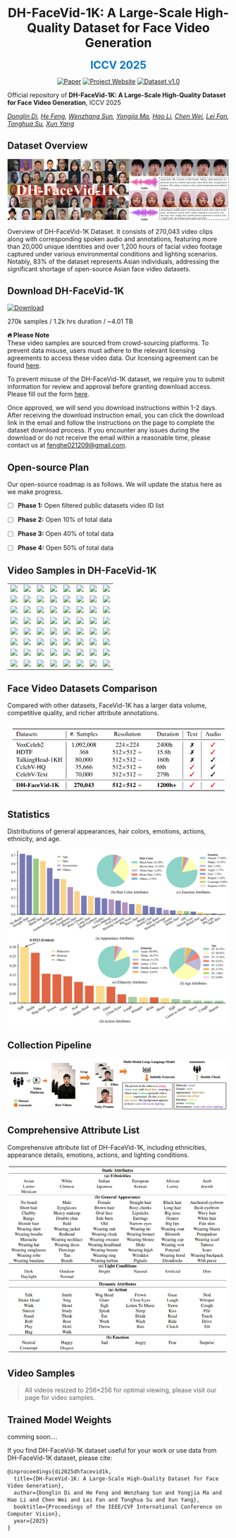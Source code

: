 

<div align="center">

# DH-FaceVid-1K: A Large-Scale High-Quality Dataset for Face Video Generation

<span style="color: #0077cc; font-size: 24px; font-weight: bold;">ICCV 2025</span>


[![Paper](https://img.shields.io/badge/arXiv-Paper-b31b1b?logo=arxiv&logoColor=b31b1b)](https://arxiv.org/abs/2410.07151)
[![Project Website](https://img.shields.io/badge/DH--FaceVid--1K-Website-4CAF50?logo=googlechrome&logoColor=white)](https://dh-facevid-1k.github.io/DH-FaceVid-1K/)
[![Dataset v1.0](https://img.shields.io/badge/DH_FaceVid_1K-v1.0-8A2BE2?style=flat&logo=apache-spark&logoColor=white)](https://docs.google.com/forms/d/e/1FAIpQLSd92kS6ZdAGLoN6DvYUVUDCo7R3Oe6GNVPjQn4sDBPJH7_2_A/viewform)

</div>



Official repository of **​​DH-FaceVid-1K: A Large-Scale High-Quality Dataset for Face Video Generation**, ICCV 2025

*[Donglin Di](https://scholar.google.com/citations?hl=zh-CN&user=L8tcNioAAAAJ), [He Feng](https://github.com/fenghe12), [Wenzhang Sun](https://scholar.google.hk/citations?user=3-9aEOQAAAAJ&hl=zh-CN&oi=ao), [Yongjia Ma](https://scholar.google.hk/citations?user=BszRJxkAAAAJ&hl=zh-CN&oi=ao), [Hao Li](#), [Chen Wei](#), [Lei Fan](https://hellodfan.github.io/), [Tonghua Su](https://scholar.google.hk/citations?hl=zh-CN&user=67fxVzoAAAAJ), [Xun Yang](https://scholar.google.hk/citations?hl=zh-CN&user=ro8lzsUAAAAJ)*


## Dataset Overview

![Dataset Overview](static/images/1.png)

Overview of DH-FaceVid-1K Dataset. It consists of 270,043 video clips along with corresponding spoken audio and annotations, featuring more than 20,000 unique identities and over 1,200 hours of facial video footage captured under various environmental conditions and lighting scenarios. Notably, 83% of the dataset represents Asian individuals, addressing the significant shortage of open-source Asian face video datasets.

## Download DH-FaceVid-1K

[![Download](https://img.shields.io/badge/Dataset-Apply_Access-blue)](https://forms.gle/vEyouWdS9CgcRFMt9)

270k samples / 1.2k hrs duration / ~4.01 TB

**🔥 Please Note**  
These video samples are sourced from crowd-sourcing platforms. To prevent data misuse, users must adhere to the relevant licensing agreements to access these video data. Our licensing agreement can be found [here](https://github.com/DH-FaceVid-1K/DH-FaceVid-1K/blob/main/LICENSE).  
 
To prevent misuse of the DH-FaceVid-1K dataset, we require you to submit information for review and approval before granting download access. Please fill out the form [here](https://forms.gle/vEyouWdS9CgcRFMt9).  
 
Once approved, we will send you download instructions within 1-2 days. After receiving the download instruction email, you can click the download link in the email and follow the instructions on the page to complete the dataset download process. If you encounter any issues during the download or do not receive the email within a reasonable time, please contact us at [fenghe021209@gmail.com](mailto:fenghe021209@gmail.com).

## Open-source Plan

Our open-source roadmap is as follows. We will update the status here as we make progress.

- [ ] **Phase 1:** Open filtered public datasets video ID list
- [ ] **Phase 2:** Open 10% of total data
- [ ] **Phase 3:** Open 40% of total data
- [ ] **Phase 4:** Open 50% of total data


## Video Samples in DH-FaceVid-1K

<table class="center">
  <!-- Row 1 -->
  <tr>
    <td width=12.5% style="border: none"><img src="gifs/000680.gif"></td>
    <td width=12.5% style="border: none"><img src="gifs/001106.gif"></td>
    <td width=12.5% style="border: none"><img src="gifs/001406.gif"></td>
    <td width=12.5% style="border: none"><img src="gifs/001592.gif"></td>
    <td width=12.5% style="border: none"><img src="gifs/001600.gif"></td>
    <td width=12.5% style="border: none"><img src="gifs/002148.gif"></td>
    <td width=12.5% style="border: none"><img src="gifs/002161.gif"></td>
    <td width=12.5% style="border: none"><img src="gifs/002523.gif"></td>
  </tr>

  <!-- Row 2 -->
  <tr>
    <td width=12.5% style="border: none"><img src="gifs/002728.gif"></td>
    <td width=12.5% style="border: none"><img src="gifs/003696.gif"></td>
    <td width=12.5% style="border: none"><img src="gifs/003762.gif"></td>
    <td width=12.5% style="border: none"><img src="gifs/005192.gif"></td>
    <td width=12.5% style="border: none"><img src="gifs/007860.gif"></td>
    <td width=12.5% style="border: none"><img src="gifs/007956.gif"></td>
    <td width=12.5% style="border: none"><img src="gifs/008001.gif"></td>
    <td width=12.5% style="border: none"><img src="gifs/013064.gif"></td>
  </tr>

  <!-- Row 3 -->
  <tr>
    <td width=12.5% style="border: none"><img src="gifs/019479.gif"></td>
    <td width=12.5% style="border: none"><img src="gifs/020955.gif"></td>
    <td width=12.5% style="border: none"><img src="gifs/024572.gif"></td>
    <td width=12.5% style="border: none"><img src="gifs/026237.gif"></td>
    <td width=12.5% style="border: none"><img src="gifs/027862.gif"></td>
    <td width=12.5% style="border: none"><img src="gifs/028457.gif"></td>
    <td width=12.5% style="border: none"><img src="gifs/029951.gif"></td>
    <td width=12.5% style="border: none"><img src="gifs/033011.gif"></td>
  </tr>

  <!-- Row 4 -->
  <tr>
    <td width=12.5% style="border: none"><img src="gifs/034785.gif"></td>
    <td width=12.5% style="border: none"><img src="gifs/039691.gif"></td>
    <td width=12.5% style="border: none"><img src="gifs/046378.gif"></td>
    <td width=12.5% style="border: none"><img src="gifs/061175.gif"></td>
    <td width=12.5% style="border: none"><img src="gifs/067379.gif"></td>
    <td width=12.5% style="border: none"><img src="gifs/076105.gif"></td>
    <td width=12.5% style="border: none"><img src="gifs/085089.gif"></td>
    <td width=12.5% style="border: none"><img src="gifs/091313.gif"></td>
  </tr>

  <!-- Row 5 -->
  <tr>
    <td width=12.5% style="border: none"><img src="gifs/092616.gif"></td>
    <td width=12.5% style="border: none"><img src="gifs/0s1UUn9aSSw_7.gif"></td>
    <td width=12.5% style="border: none"><img src="gifs/105369.gif"></td>
    <td width=12.5% style="border: none"><img src="gifs/106321.gif"></td>
    <td width=12.5% style="border: none"><img src="gifs/14435.gif"></td>
    <td width=12.5% style="border: none"><img src="gifs/15002.gif"></td>
    <td width=12.5% style="border: none"><img src="gifs/39Br2A7lxac_22.gif"></td>
    <td width=12.5% style="border: none"><img src="gifs/3lfO6OCqcCA_0.gif"></td>
  </tr>

  <!-- Row 6 -->
  <tr>
    <td width=12.5% style="border: none"><img src="gifs/3nYrako9XM4_0.gif"></td>
    <td width=12.5% style="border: none"><img src="gifs/44840.gif"></td>
    <td width=12.5% style="border: none"><img src="gifs/47079.gif"></td>
    <td width=12.5% style="border: none"><img src="gifs/55025.gif"></td>
    <td width=12.5% style="border: none"><img src="gifs/61005.gif"></td>
    <td width=12.5% style="border: none"><img src="gifs/62149.gif"></td>
    <td width=12.5% style="border: none"><img src="gifs/7n619EfuSPw_0.gif"></td>
    <td width=12.5% style="border: none"><img src="gifs/BFs-a-hqs2I_9.gif"></td>
  </tr>

  <!-- Row 7 -->
  <tr>
    <td width=12.5% style="border: none"><img src="gifs/Czb5Ml9VDsI_0.gif"></td>
    <td width=12.5% style="border: none"><img src="gifs/GrjEDguF59Q_0.gif"></td>
    <td width=12.5% style="border: none"><img src="gifs/hM3nn30NxCE_0.gif"></td>
    <td width=12.5% style="border: none"><img src="gifs/PP9l4LP0WPI_0.gif"></td>
    <td width=12.5% style="border: none"><img src="gifs/QaFqZQ6JQhs_1.gif"></td>
    <td width=12.5% style="border: none"><img src="gifs/qfEkv726kdQ_6.gif"></td>
    <td width=12.5% style="border: none"><img src="gifs/qnFWCagTOtw_1.gif"></td>
    <td width=12.5% style="border: none"><img src="gifs/RS127258_segment_049_7350_0.gif"></td>
  </tr>

  <!-- Row 8 -->
  <tr>
    <td width=12.5% style="border: none"><img src="gifs/RS127710_segment_005_745_0.gif"></td>
    <td width=12.5% style="border: none"><img src="gifs/tqSUS5-JXIs_1.gif"></td>
    <td width=12.5% style="border: none"><img src="gifs/UF2c01_glHU_3.gif"></td>
    <td width=12.5% style="border: none"><img src="gifs/Uu3xazfdmvk_34.gif"></td>
    <td width=12.5% style="border: none"><img src="gifs/V4cpZlFESeA_87.gif"></td>
    <td width=12.5% style="border: none"><img src="gifs/V4ZyJR30wyg_29.gif"></td>
    <td width=12.5% style="border: none"><img src="gifs/WA1L8vXkSKQ_0001_S370_E849_L115_T107_R515_B507.gif"></td>
    <td width=12.5% style="border: none"><img src="gifs/WN2XSI6vZIg_18.gif"></td>
  </tr>
</table>

## Face Video Datasets Comparison

Compared with other datasets, FaceVid-1K has a larger data volume, competitive quality, and richer attribute annotations.

![Comparison](static/images/comparison.jpg)

## Statistics

Distributions of general appearances, hair colors, emotions, actions, ethnicity, and age.

![Statistics](static/images/figure4.jpg)

## Collection Pipeline

![Collection Pipeline](static/images/collect_pipe.png)

## Comprehensive Attribute List

Comprehensive attribute list of DH-FaceVid-1K, including ethnicities, appearance details, emotions, actions, and lighting conditions.

![Attributes](static/images/detail.png)

## Video Samples

> All videos resized to 256×256 for optimal viewing, please visit our page for video samples.


## Trained Model Weights

comming soon....


<!-- Human-centric generative models are becoming increas-
ingly popular, giving rise to various innovative tools and
applications, such as talking face videos conditioned on text
or audio prompts. The core of these capabilities lies in pow-
erful pretrained foundation models, trained on large-scale,
high-quality datasets. However, many advanced methods
rely on in-house data subject to various constraints, and
other current studies fail to generate high-resolution face
videos, which is mainly attributed to the significant lack of
large-scale, high-quality face video datasets. In this pa-
per, we introduce a human face video dataset, DH-FaceVid-
1K. Our collection spans 1200 hours in total, encompass-
ing 270,043 video samples from over 20,000 individuals.
Each sample includes corresponding speech audio, facial
keypoints, and text annotations. Compared to other pub-
licly available datasets, ours distinguishes itself through its
multi-ethnic coverage and high-quality comprehensive in-
dividual attributes. We establish multiple face video gen-
eration models supporting tasks such as text-to-video and
image-to-video generation. In addition, we develop com-
prehensive benchmarks to validate the scaling law when us-
ing different proportions of our dataset. Our primary aim is
to contribute a face video dataset, particularly addressing
the underrepresentation of Asian faces in existing curated
datasets and thereby enriching the global spectrum of face-
centric data and mitigating demographic biases. -->


If you find DH-FaceVid-1K dataset useful for your work or use data from DH-FaceVid-1K dataset, please cite:
```
@inproceedings{di2025dhfacevid1k,
  title={DH-FaceVid-1K: A Large-Scale High-Quality Dataset for Face Video Generation},
  author={Donglin Di and He Feng and Wenzhang Sun and Yongjia Ma and Hao Li and Chen Wei and Lei Fan and Tonghua Su and Xun Yang},
  booktitle={Proceedings of the IEEE/CVF International Conference on Computer Vision},
  year={2025}
}
```

<!-- # Website License
<a rel="license" href="http://creativecommons.org/licenses/by-sa/4.0/"><img alt="Creative Commons License" style="border-width:0" src="https://i.creativecommons.org/l/by-sa/4.0/88x31.png" /></a><br />This work is licensed under a <a rel="license" href="http://creativecommons.org/licenses/by-sa/4.0/">Creative Commons Attribution-ShareAlike 4.0 International License</a>. -->
